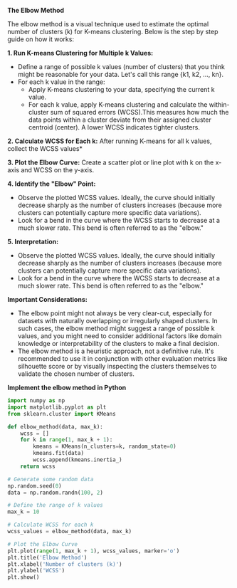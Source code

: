 **The Elbow Method**

The elbow method is a visual technique used to estimate the optimal number of clusters (k) for K-means clustering. Below is the step by step guide on  how it works:

**1. Run K-means Clustering for Multiple k Values:**
- Define a range of possible k values (number of clusters) that you think might be reasonable for your data. Let's call this range {k1, k2, ..., kn}.
- For each k value in the range:
  - Apply K-means clustering to your data, specifying the current k value.
  - For each k value, apply K-means clustering and calculate the within-cluster sum of squared errors (WCSS).This measures how much the data points within a cluster deviate from their assigned cluster centroid (center). A lower WCSS indicates tighter clusters.
  
**2. Calculate WCSS for Each k:**
After running K-means for all k values, collect the WCSS values*

**3. Plot the Elbow Curve:**
Create a scatter plot or line plot with k on the x-axis and WCSS on the y-axis.

**4. Identify the "Elbow" Point:**
- Observe the plotted WCSS values. Ideally, the curve should initially decrease sharply as the number of clusters increases (because more clusters can potentially capture more specific data variations).
- Look for a bend in the curve where the WCSS starts to decrease at a much slower rate. This bend is often referred to as the "elbow."

**5. Interpretation:**
- Observe the plotted WCSS values. Ideally, the curve should initially decrease sharply as the number of clusters increases (because more clusters can potentially capture more specific data variations).
- Look for a bend in the curve where the WCSS starts to decrease at a much slower rate. This bend is often referred to as the "elbow."

**Important Considerations:**
- The elbow point might not always be very clear-cut, especially for datasets with naturally overlapping or irregularly shaped clusters. In such cases, the elbow method might suggest a range of possible k values, and you might need to consider additional factors like domain knowledge or interpretability of the clusters to make a final decision.
- The elbow method is a heuristic approach, not a definitive rule. It's recommended to use it in conjunction with other evaluation metrics like silhouette score or by visually inspecting the clusters themselves to validate the chosen number of clusters.


**Implement the elbow method in Python**
```python
import numpy as np
import matplotlib.pyplot as plt
from sklearn.cluster import KMeans

def elbow_method(data, max_k):
    wcss = []
    for k in range(1, max_k + 1):
        kmeans = KMeans(n_clusters=k, random_state=0)
        kmeans.fit(data)
        wcss.append(kmeans.inertia_)
    return wcss

# Generate some random data
np.random.seed(0)
data = np.random.randn(100, 2)

# Define the range of k values
max_k = 10

# Calculate WCSS for each k
wcss_values = elbow_method(data, max_k)

# Plot the Elbow Curve
plt.plot(range(1, max_k + 1), wcss_values, marker='o')
plt.title('Elbow Method')
plt.xlabel('Number of clusters (k)')
plt.ylabel('WCSS')
plt.show()
